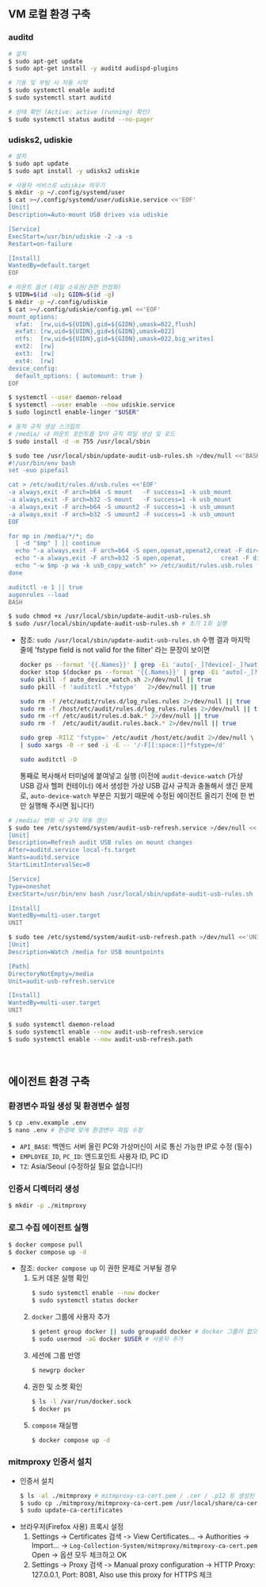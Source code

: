 ## VM 로컬 환경 구축
### auditd
```bash
# 설치
$ sudo apt-get update
$ sudo apt-get install -y auditd audispd-plugins

# 기동 및 부팅 시 자동 시작
$ sudo systemctl enable auditd
$ sudo systemctl start auditd

# 상태 확인 (Active: active (running) 확인)
$ sudo systemctl status auditd --no-pager
```

### udisks2, udiskie
```bash
# 설치
$ sudo apt update
$ sudo apt install -y udisks2 udiskie

# 사용자 서비스로 udiskie 띄우기
$ mkdir -p ~/.config/systemd/user
$ cat >~/.config/systemd/user/udiskie.service <<'EOF'
[Unit]
Description=Auto-mount USB drives via udiskie

[Service]
ExecStart=/usr/bin/udiskie -2 -a -s
Restart=on-failure

[Install]
WantedBy=default.target
EOF

# 마운트 옵션 (파일 소유권/권한 안정화)
$ UIDN=$(id -u); GIDN=$(id -g)
$ mkdir -p ~/.config/udiskie
$ cat >~/.config/udiskie/config.yml <<'EOF'
mount_options:
  vfat:  [rw,uid=${UIDN},gid=${GIDN},umask=022,flush]
  exfat: [rw,uid=${UIDN},gid=${GIDN},umask=022]
  ntfs:  [rw,uid=${UIDN},gid=${GIDN},umask=022,big_writes]
  ext2:  [rw]
  ext3:  [rw]
  ext4:  [rw]
device_config:
  default_options: { automount: true }
EOF

$ systemctl --user daemon-reload
$ systemctl --user enable --now udiskie.service
$ sudo loginctl enable-linger "$USER"
```

```bash
# 동적 규칙 생성 스크립트
# /media/ 내 마운트 포인트를 찾아 규칙 파일 생성 및 로드
$ sudo install -d -m 755 /usr/local/sbin

$ sudo tee /usr/local/sbin/update-audit-usb-rules.sh >/dev/null <<'BASH'
#!/usr/bin/env bash
set -euo pipefail

cat > /etc/audit/rules.d/usb.rules <<'EOF'
-a always,exit -F arch=b64 -S mount   -F success=1 -k usb_mount
-a always,exit -F arch=b32 -S mount   -F success=1 -k usb_mount
-a always,exit -F arch=b64 -S umount2 -F success=1 -k usb_umount
-a always,exit -F arch=b32 -S umount2 -F success=1 -k usb_umount
EOF

for mp in /media/*/*; do
  [ -d "$mp" ] || continue
  echo "-a always,exit -F arch=b64 -S open,openat,openat2,creat -F dir=$mp -k usb_copy_watch" >> /etc/audit/rules.d/usb.rules
  echo "-a always,exit -F arch=b32 -S open,openat,          creat -F dir=$mp -k usb_copy_watch" >> /etc/audit/rules.d/usb.rules
  echo "-w $mp -p wa -k usb_copy_watch" >> /etc/audit/rules.usb.rules
done

auditctl -e 1 || true
augenrules --load
BASH

$ sudo chmod +x /usr/local/sbin/update-audit-usb-rules.sh
$ sudo /usr/local/sbin/update-audit-usb-rules.sh # 초기 1회 실행
```
- 참조: `sudo /usr/local/sbin/update-audit-usb-rules.sh` 수행 결과 마지막 줄에 'fstype field is not valid for the filter' 라는 문장이 보이면
  ```bash
  docker ps --format '{{.Names}}' | grep -Ei 'auto[-_]?device[-_]?watch' >/dev/null && \
  docker stop $(docker ps --format '{{.Names}}' | grep -Ei 'auto[-_]?device[-_]?watch') || true
  sudo pkill -f auto_device_watch.sh 2>/dev/null || true
  sudo pkill -f 'auditctl .*fstype'   2>/dev/null || true
  
  sudo rm -f /etc/audit/rules.d/log_rules.rules 2>/dev/null || true
  sudo rm -f /host/etc/audit/rules.d/log_rules.rules 2>/dev/null || true
  sudo rm -rf /etc/audit/rules.d.bak.* 2>/dev/null || true
  sudo rm -f  /etc/audit/audit.rules.back.* 2>/dev/null || true
  
  sudo grep -RIlZ 'fstype=' /etc/audit /host/etc/audit 2>/dev/null \
  | sudo xargs -0 -r sed -i -E -- '/-F[[:space:]]*fstype=/d'
  
  sudo auditctl -D
  ```
  통째로 복사해서 터미널에 붙여넣고 실행 (이전에 `audit-device-watch` (가상 USB 감사 헬퍼 컨테이너) 에서 생성한 가상 USB 감사 규칙과 충돌해서 생긴 문제로, `auto-device-watch` 부분은 지웠기 때문에 수정된 에이전트 올리기 전에 한 번만 실행해 주시면 됩니다!)

```bash
# /media/ 변화 시 규칙 자동 갱신
$ sudo tee /etc/systemd/system/audit-usb-refresh.service >/dev/null <<'UNIT'
[Unit]
Description=Refresh audit USB rules on mount changes
After=auditd.service local-fs.target
Wants=auditd.service
StartLimitIntervalSec=0

[Service]
Type=oneshot
ExecStart=/usr/bin/env bash /usr/local/sbin/update-audit-usb-rules.sh

[Install]
WantedBy=multi-user.target
UNIT

$ sudo tee /etc/systemd/system/audit-usb-refresh.path >/dev/null <<'UNIT'
[Unit]
Description=Watch /media for USB mountpoints

[Path]
DirectoryNotEmpty=/media
Unit=audit-usb-refresh.service

[Install]
WantedBy=multi-user.target
UNIT

$ sudo systemctl daemon-reload
$ sudo systemctl enable --now audit-usb-refresh.service
$ sudo systemctl enable --now audit-usb-refresh.path
```

<br />

## 에이전트 환경 구축
### 환경변수 파일 생성 및 환경변수 설정
```bash
$ cp .env.example .env
$ nano .env # 환경에 맞게 환경변수 파일 수정
```
- `API_BASE`: 백엔드 서버 올린 PC와 가상머신이 서로 통신 가능한 IP로 수정 (필수)
- `EMPLOYEE_ID`, `PC_ID`: 엔드포인트 사용자 ID, PC ID
- `TZ`: Asia/Seoul (수정하실 필요 없습니다!)

### 인증서 디렉터리 생성
```bash
$ mkdir -p ./mitmproxy
```

### 로그 수집 에이전트 실행
```bash
$ docker compose pull
$ docker compose up -d
```
- 참조: `docker compose up` 이 권한 문제로 거부될 경우
  1. 도커 데몬 실행 확인
     ```bash
     $ sudo systemctl enable --now docker
     $ sudo systemctl status docker
     ```
  2. `docker` 그룹에 사용자 추가
     ```bash
     $ getent group docker || sudo groupadd docker # docker 그룹이 없으면 생성
     $ sudo usermod -aG docker $USER # 사용자 추가
     ```
  3. 세션에 그룹 반영
     ```bash
     $ newgrp docker
     ```
  4. 권한 및 소켓 확인
     ```bash
     $ ls -l /var/run/docker.sock
     $ docker ps
     ```
  5. `compose` 재실행
     ```bash
     $ docker compose up -d
     ```

### mitmproxy 인증서 설치
- 인증서 설치
  ```bash
  $ ls -al ./mitmproxy # mitmproxy-ca-cert.pem / .cer / .p12 등 생성된 것 확인
  $ sudo cp ./mitmproxy/mitmproxy-ca-cert.pem /usr/local/share/ca-certificates/mitmproxy.crt
  $ sudo update-ca-certificates
  ```
- 브라우저(Firefox 사용) 프록시 설정
    1. Settings -> Certificates 검색 -> View Certificates... -> Authorities -> Import... -> `Log-Collection-System/mitmproxy/mitmproxy-ca-cert.pem` Open -> 옵션 모두 체크하고 OK
    2. Settings -> Proxy 검색 -> Manual proxy configuration -> HTTP Proxy: 127.0.0.1, Port: 8081, Also use this proxy for HTTPS 체크
